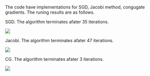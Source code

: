 The code have implementations for SGD, Jacobi method, congugate gradients. 
The runing results are as follows.

SGD. The algorithm terminates afater 35 iterations.

![](https://github.com/ZhichenML/Machine-Learning-Wiki/blob/master/Code/Optimization%20Methods/SGD.png)


Jacobi. The algorithm terminates afater 47 iterations.

![](https://github.com/ZhichenML/Machine-Learning-Wiki/blob/master/Code/Optimization%20Methods/Jacobi.png)


CG. The algorithm terminates afater 3 iterations.

![](https://github.com/ZhichenML/Machine-Learning-Wiki/blob/master/Code/Optimization%20Methods/CG.png)
